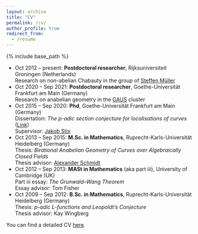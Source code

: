 ```yaml
---
layout: archive
title: "CV"
permalink: /cv/
author_profile: true
redirect_from:
  - /resume
---
```


{% include base_path %}

  * Oct 2012 – present: **Postdoctoral researcher**, Rijksuniversiteit Groningen (Netherlands)\
    Research on non-abelian Chabauty in the group of [Steffen Müller](https://www.rug.nl/staff/steffen.muller/)
  * Oct 2020 – Sep 2021: **Postdoctoral researcher**, Goethe-Universität Frankfurt am Main (Germany)\
    Research on anabelian geometry in the [GAUS](https://crc326gaus.de/) cluster
  * Oct 2015 – Sep 2020: **Phd**, Goethe-Universität Frankfurt am Main (Germany)\
    Dissertation: _The p-adic section conjecture for localisations of curves_ ([Link](https://publikationen.ub.uni-frankfurt.de/files/57431/thesis.pdf))\
    Supervisor: [Jakob Stix](https://www.uni-frankfurt.de/115666234/Prof__Dr__Jakob_Stix)
  * Oct 2013 – Sep 2015: **M.Sc. in Mathematics**, Ruprecht-Karls-Universität Heidelberg (Germany)\
    Thesis: _Birational Anabelian Geometry of Curves over Algebraically Closed Fields_\
    Thesis advisor: [Alexander Schmidt](https://www.mathi.uni-heidelberg.de/~schmidt/)
  * Oct 2012 – Sep 2013: **MASt in Mathematics** (aka part iii), University of Cambridge (UK)\
    Part iii essay: _The Grunwald–Wang Theorem_\
    Essay advisor: Tom Fisher
  * Oct 2009 – Sep 2012: **B.Sc. in Mathematics**, Ruprecht-Karls-Universität Heidelberg (Germany)\
    Thesis: _p-adic L-functions and Leopoldt’s Conjecture_\
    Thesis advisor: Kay Wingberg

You can find a detailed CV [here](/files/cv.pdf).
